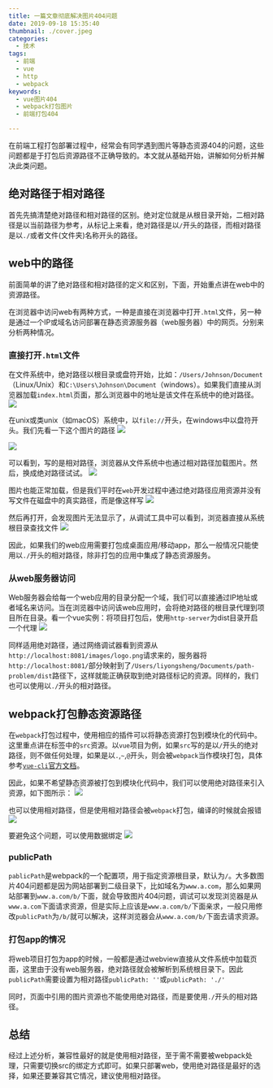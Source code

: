 ```yaml
---
title: 一篇文章彻底解决图片404问题
date: 2019-09-18 15:35:40
thumbnail: ./cover.jpeg
categories:
  - 技术
tags:
  - 前端
  - vue
  - http
  - webpack
keywords:
  - vue图片404
  - webpack打包图片
  - 前端打包404

---
```


在前端工程打包部署过程中，经常会有同学遇到图片等静态资源404的问题，这些问题都是于打包后资源路径不正确导致的。本文就从基础开始，讲解如何分析并解决此类问题。
<!-- more -->

## 绝对路径于相对路径

首先先搞清楚绝对路径和相对路径的区别。绝对定位就是从根目录开始，二相对路径是以当前路径为参考，从标记上来看，绝对路径是以`/`开头的路径，而相对路径是以`./`或者文件(文件夹)名称开头的路径。

## web中的路径

前面简单的讲了绝对路径和相对路径的定义和区别，下面，开始重点讲在web中的资源路径。

在浏览器中访问web有两种方式，一种是直接在浏览器中打开`.html`文件，另一种是通过一个IP或域名访问部署在静态资源服务器（web服务器）中的网页。分别来分析两种情况。

### 直接打开`.html`文件

在文件系统中，绝对路径以根目录或盘符开始，比如：`/Users/Johnson/Document`（Linux/Unix）和`C:\Users\Johnson\Document`（windows）。如果我们直接从浏览器加载`index.html`页面，那么浏览器中的地址是该文件在系统中的绝对路径。
![](./p1.png)

在unix或类unix（如macOS）系统中，以`file://`开头，在windows中以盘符开头。我们先看一下这个图片的路径
![](./p2.png)

![](./p3.png)

可以看到，写的是相对路径，浏览器从文件系统中也通过相对路径加载图片。然后，换成绝对路径试试。
![](./p4.png)

图片也能正常加载，但是我们平时在`web`开发过程中通过绝对路径应用资源并没有写文件在磁盘中的真实路径，而是像这样写
![](./p5.png)

然后再打开，会发现图片无法显示了，从调试工具中可以看到，浏览器直接从系统根目录查找文件
![](./p6.png)

因此，如果我们的web应用需要打包成桌面应用/移动app，那么一般情况只能使用以`./`开头的相对路径，除非打包的应用中集成了静态资源服务。

### 从web服务器访问

Web服务器会给每一个web应用的目录分配一个域，我们可以直接通过IP地址或者域名来访问。当在浏览器中访问该web应用时，会将绝对路径的根目录代理到项目所在目录。看一个vue实例：将项目打包后，使用`http-server`为dist目录开启一个代理
![](./p7.png)

同样适用绝对路径，通过网络调试器看到资源从`http://localhost:8081/images/logo.png`请求来的，服务器将`http://localhost:8081/`部分映射到了`/Users/liyongsheng/Documents/path-problem/dist`路径下，这样就能正确获取到绝对路径标记的资源。同样的，我们也可以使用以`./`开头的相对路径。

## webpack打包静态资源路径

在`webpack`打包过程中，使用相应的插件可以将静态资源打包到模块化的代码中。这里重点讲在标签中的`src`资源。以`vue`项目为例，如果`src`写的是以`/`开头的绝对路径，则不做任何处理，如果是以`.`,`~`,`@`开头，则会被`webpack`当作模块打包，具体参考[`vue-cli`官方文档](https://cli.vuejs.org/zh/guide/html-and-static-assets.html#url-%E8%BD%AC%E6%8D%A2%E8%A7%84%E5%88%99)。

因此，如果不希望静态资源被打包到模块化代码中，我们可以使用绝对路径来引入资源，如下图所示：
![](./p8.png)

也可以使用相对路径，但是使用相对路径会被`webpack`打包，编译的时候就会报错
![](./p9.png)

要避免这个问题，可以使用数据绑定
![](./p10.png)


### publicPath

`pablicPath`是webpack的一个配置项，用于指定资源根目录，默认为`/`。大多数图片404问题都是因为网站部署到二级目录下，比如域名为`www.a.com`，那么如果网站部署到`www.a.com/b/`下面，就会导致图片404问题，调试可以发现浏览器是从`www.a.com`下面请求资源，但是实际上应该是`www.a.com/b/`下面亲求，一般只用修改`publicPath`为`/b/`就可以解决，这样浏览器会从`www.a.com/b/`下面去请求资源。

### 打包app的情况

将web项目打包为app的时候，一般都是通过webview直接从文件系统中加载页面，这里由于没有web服务器，绝对路径就会被解析到系统根目录下。因此`publicPath`需要设置为相对路径`publicPath: ''`或`publicPath: './'`

同时，页面中引用的图片资源也不能使用绝对路径，而是要使用`./`开头的相对路径。

## 总结

经过上述分析，兼容性最好的就是使用相对路径，至于需不需要被webpack处理，只需要切换src的绑定方式即可。如果只部署web，使用绝对路径是最好的选择，如果还要兼容其它情况，建议使用相对路径。
